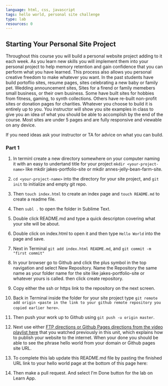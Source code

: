 ```yaml
---
language: html, css, javascript
tags: hello world, personal site challenge
type: lab
resources: 0
---
```


## Starting Your Personal Site Project

Throughout this course you will build a personal website project adding to it each week. As you learn new skills you will implement them into your personal project to help memory retention and gain confidence that you can perform what you have learned. This process also allows you personal creative freedom to make whatever you want. In the past students have build portoflio sites, resume pages, sites celebrating a new baby or family pet. Wedding announcement sites, Sites for a firend or family memebers small business, or their own business. Some have built sites for hobbies from fitness, gaming, to synth collections. Others have re-built non-profit sites or donation pages for charities. Whatever you choose to build it is entirely up to you. You instructor will show you site examples in class to give you an idea of what you should be able to accomplish by the end of the course. Most sites are under 5 pages and are fully responsive and viewable on any device.

If you need ideas ask your instructor or TA for advice on what you can build.

### Part 1

1. In terminl create a new directory somewhere on your computer naming it with an easy to undertand title for your project `mkdir <your-project-name>` like mkdir jakes-portfolio-site or mkdir annes-jelly-bean-farm-site.

2. `cd <your-project-name>` into the directory for your site project, and `git init` to initialize and empty git repo.

3. Then `touch index.html` to create an index page and `touch README.md` to create a readme file.

4. Then `subl .` to open the folder in Sublime Text.

5. Double click README.md and type a quick descripton covering what your site will be about.

6. Double click on index.html to open it and then type `Hello World` into the page and save.

7. Next in Terminal `git add index.html README.md`, and `git commit -m "first commit"`

8. In your browser go to Github and click the plus symbol in the top navigation and select New Repository. Name the Repository the same name as your folder name for the site like jakes-portfolio-site or whatever yours is called. then click create repository.

9. Copy either the ssh or https link to the repository on the next screen.

10. Back in Terminal inside the folder for your site project type `git remote add origin <paste in the link to your github remote repository you copied earlier here>`.

11. Then push your work up to Github using `git push -u origin master`.

12. Next use either [FTP directions or Github Pages directions from the video playlist here](https://www.youtube.com/watch?v=q89ZQXsIFQQ&list=PLj148bJp5wiwrxCm4xRyKfG7K3CnAPfIT) that you watched previously in this unit, which explains how to publish your website to the internet. When your done you should be able to see the phrase hello world from your domain or Github pages site URL.

13. To complete this lab update this README.md file by pasting the finished URL link to your hello world page at the bottom of this page here: 

14. Then make a pull request. And select I'm Done button for the lab on Learn App.
